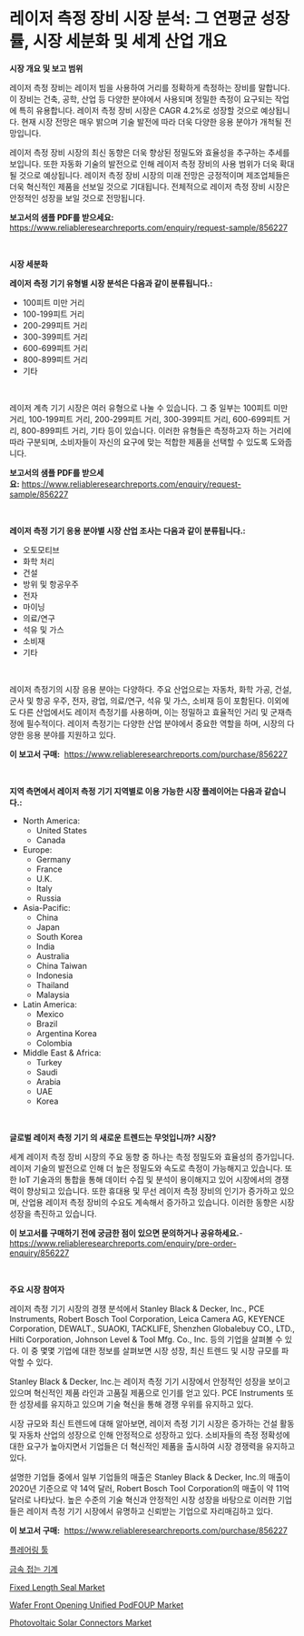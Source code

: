 <p><h1>레이저 측정 장비 시장 분석: 그 연평균 성장률, 시장 세분화 및 세계 산업 개요</h1></p><p><strong>시장 개요 및 보고 범위</strong></p>
<p><p>레이저 측정 장비는 레이저 빔을 사용하여 거리를 정확하게 측정하는 장비를 말합니다. 이 장비는 건축, 공학, 산업 등 다양한 분야에서 사용되며 정밀한 측정이 요구되는 작업에 특히 유용합니다. 레이저 측정 장비 시장은 CAGR 4.2%로 성장할 것으로 예상됩니다. 현재 시장 전망은 매우 밝으며 기술 발전에 따라 더욱 다양한 응용 분야가 개척될 전망입니다.</p><p>레이저 측정 장비 시장의 최신 동향은 더욱 향상된 정밀도와 효율성을 추구하는 추세를 보입니다. 또한 자동화 기술의 발전으로 인해 레이저 측정 장비의 사용 범위가 더욱 확대될 것으로 예상됩니다. 레이저 측정 장비 시장의 미래 전망은 긍정적이며 제조업체들은 더욱 혁신적인 제품을 선보일 것으로 기대됩니다. 전체적으로 레이저 측정 장비 시장은 안정적인 성장을 보일 것으로 전망됩니다.</p></p>
<p><strong>보고서의 샘플 PDF를 받으세요:</strong> <a href="https://www.reliableresearchreports.com/enquiry/request-sample/856227">https://www.reliableresearchreports.com/enquiry/request-sample/856227</a></p>
<p>&nbsp;</p>
<p><strong>시장 세분화</strong></p>
<p><strong>레이저 측정 기기 유형별 시장 분석은 다음과 같이 분류됩니다.:</strong></p>
<p><ul><li>100피트 미만 거리</li><li>100-199피트 거리</li><li>200-299피트 거리</li><li>300-399피트 거리</li><li>600-699피트 거리</li><li>800-899피트 거리</li><li>기타</li></ul></p>
<p>&nbsp;</p>
<p><p>레이저 계측 기기 시장은 여러 유형으로 나눌 수 있습니다. 그 중 일부는 100피트 미만 거리, 100-199피트 거리, 200-299피트 거리, 300-399피트 거리, 600-699피트 거리, 800-899피트 거리, 기타 등이 있습니다. 이러한 유형들은 측정하고자 하는 거리에 따라 구분되며, 소비자들이 자신의 요구에 맞는 적합한 제품을 선택할 수 있도록 도와줍니다.</p></p>
<p><strong>보고서의 샘플 PDF를 받으세요:</strong>&nbsp;<a href="https://www.reliableresearchreports.com/enquiry/request-sample/856227">https://www.reliableresearchreports.com/enquiry/request-sample/856227</a></p>
<p>&nbsp;</p>
<p><strong> 레이저 측정 기기 응용 분야별 시장 산업 조사는 다음과 같이 분류됩니다.:</strong></p>
<p><ul><li>오토모티브</li><li>화학 처리</li><li>건설</li><li>방위 및 항공우주</li><li>전자</li><li>마이닝</li><li>의료/연구</li><li>석유 및 가스</li><li>소비재</li><li>기타</li></ul></p>
<p>&nbsp;</p>
<p><p>레이저 측정기의 시장 응용 분야는 다양하다. 주요 산업으로는 자동차, 화학 가공, 건설, 군사 및 항공 우주, 전자, 광업, 의료/연구, 석유 및 가스, 소비재 등이 포함된다. 이외에도 다른 산업에서도 레이저 측정기를 사용하며, 이는 정밀하고 효율적인 거리 및 군재측정에 필수적이다. 레이저 측정기는 다양한 산업 분야에서 중요한 역할을 하며, 시장의 다양한 응용 분야를 지원하고 있다.</p></p>
<p><strong>이 보고서 구매:</strong>&nbsp; <a href="https://www.reliableresearchreports.com/purchase/856227">https://www.reliableresearchreports.com/purchase/856227</a></p>
<p>&nbsp;</p>
<p><strong>지역 측면에서 레이저 측정 기기 지역별로 이용 가능한 시장 플레이어는 다음과 같습니다.:</strong></p>
<p><ul>
    <li>
        North America:
        <ul>
            <li>United States</li>
            <li>Canada</li>
        </ul>
    </li>
    <li>
        Europe:
        <ul>
            <li>Germany</li>
            <li>France</li>
            <li>U.K.</li>
            <li>Italy</li>
            <li>Russia</li>
        </ul>
    </li>
    <li>
        Asia-Pacific:
        <ul>
            <li>China</li>
            <li>Japan</li>
            <li>South Korea</li>
            <li>India</li>
            <li>Australia</li>
            <li>China Taiwan</li>
            <li>Indonesia</li>
            <li>Thailand</li>
            <li>Malaysia</li>
        </ul>
    </li>
    <li>
        Latin America:
        <ul>
            <li>Mexico</li>
            <li>Brazil</li>
            <li>Argentina Korea</li>
            <li>Colombia</li>
        </ul>
    </li>
    <li>
        Middle East & Africa:
        <ul>
            <li>Turkey</li>
            <li>Saudi</li>
            <li>Arabia</li>
            <li>UAE</li>
            <li>Korea</li>
        </ul>
    </li>
    </ul></p>
<p>&nbsp;</p>
<p><strong>글로벌 레이저 측정 기기 의 새로운 트렌드는 무엇입니까? 시장?</strong></p>
<p><p>세계 레이저 측정 장비 시장의 주요 동향 중 하나는 측정 정밀도와 효율성의 증가입니다. 레이저 기술의 발전으로 인해 더 높은 정밀도와 속도로 측정이 가능해지고 있습니다. 또한 IoT 기술과의 통합을 통해 데이터 수집 및 분석이 용이해지고 있어 시장에서의 경쟁력이 향상되고 있습니다. 또한 휴대용 및 무선 레이저 측정 장비의 인기가 증가하고 있으며, 산업용 레이저 측정 장비의 수요도 계속해서 증가하고 있습니다. 이러한 동향은 시장 성장을 촉진하고 있습니다.</p></p>
<p><strong>이 보고서를 구매하기 전에 궁금한 점이 있으면 문의하거나 공유하세요.</strong>- <a href="https://www.reliableresearchreports.com/enquiry/pre-order-enquiry/856227">https://www.reliableresearchreports.com/enquiry/pre-order-enquiry/856227</a></p>
<p>&nbsp;</p>
<p><strong>주요 시장 참여자</strong></p>
<p><p>레이저 측정 기기 시장의 경쟁 분석에서 Stanley Black & Decker, Inc., PCE Instruments, Robert Bosch Tool Corporation, Leica Camera AG, KEYENCE Corporation, DEWALT., SUAOKI, TACKLIFE, Shenzhen Globalebuy CO., LTD., Hilti Corporation, Johnson Level & Tool Mfg. Co., Inc. 등의 기업을 살펴볼 수 있다. 이 중 몇몇 기업에 대한 정보를 살펴보면 시장 성장, 최신 트렌드 및 시장 규모를 파악할 수 있다.</p><p>Stanley Black & Decker, Inc.는 레이저 측정 기기 시장에서 안정적인 성장을 보이고 있으며 혁신적인 제품 라인과 고품질 제품으로 인기를 얻고 있다. PCE Instruments 또한 성장세를 유지하고 있으며 기술 혁신을 통해 경쟁 우위를 유지하고 있다.</p><p>시장 규모와 최신 트렌드에 대해 알아보면, 레이저 측정 기기 시장은 증가하는 건설 활동 및 자동차 산업의 성장으로 인해 안정적으로 성장하고 있다. 소비자들의 측정 정확성에 대한 요구가 높아지면서 기업들은 더 혁신적인 제품을 출시하여 시장 경쟁력을 유지하고 있다.</p><p>설명한 기업들 중에서 일부 기업들의 매출은 Stanley Black & Decker, Inc.의 매출이 2020년 기준으로 약 14억 달러, Robert Bosch Tool Corporation의 매출이 약 11억 달러로 나타났다. 높은 수준의 기술 혁신과 안정적인 시장 성장을 바탕으로 이러한 기업들은 레이저 측정 기기 시장에서 유명하고 신뢰받는 기업으로 자리매김하고 있다.</p></p>
<p><strong>이 보고서 구매:</strong>&nbsp;&nbsp;<a href="https://www.reliableresearchreports.com/purchase/856227">https://www.reliableresearchreports.com/purchase/856227</a></p>
<p><p><a href="https://github.com/vs019sa3m8x/Market-Research-Report-List-1/blob/main/74298482325.md">플레어링 툴</a></p><p><a href="https://github.com/lzrvbyqzftro57/Market-Research-Report-List-1/blob/main/58091202324.md">금속 접는 기계</a></p><p><a href="https://github.com/mauripalmi/Market-Research-Report-List-2/blob/main/fixed-length-seal-market.md">Fixed Length Seal Market</a></p><p><a href="https://issuu.com/reportprime-2/docs/wafer-front-opening-unified-podfoup_ac12e22fcacb3e">Wafer Front Opening Unified PodFOUP Market</a></p><p><a href="https://issuu.com/reportprime-2/docs/photovoltaic-solar-connectors-market-size-2030.ppt">Photovoltaic Solar Connectors Market</a></p></p>
